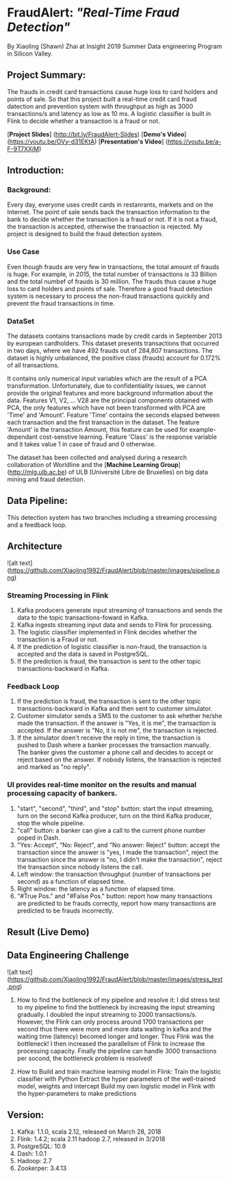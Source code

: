 # FraudAlert: *"Real-Time Fraud Detection"*

By Xiaoling (Shawn) Zhai at Insight 2019 Summer Data engineering Program in Silicon Valley.

## Project Summary:
The frauds in credit card transactions cause huge loss to card holders and points of sale. So that this project built a real-time credit card fraud datection and prevention system with throughput as high as 3000 transactions/s and latency as low as 10 ms. A logistic classifier is built in Flink to decide whether a transaction is a fraud or not.

[**Project Slides**] (http://bit.ly/FraudAlert-Slides)
[**Demo's Video**] (https://youtu.be/OVy-d31EKtA)
[**Presentation's Video**] (https://youtu.be/a-F-9T7XXjM)

## Introduction:

### Background:
Every day, everyone uses credit cards in restanrants, markets and on the Internet. The point of sale sends back the transaction information to the bank to decide whether the transaction is a fraud or not. If it is not a fraud, the transaction is accepted, otherwise the transaction is rejected. My project is designed to build the fraud detection system.
### Use Case
Even though frauds are very few in transactions, the total amount of frauds is huge. For example, in 2015, the total number of transactions is 33 Billion and the total numbef of frauds is 30 million. The frauds thus cause a huge loss to card holders and points of sale. Therefore a good fraud detection system is necessary to process the non-fraud transactions quickily and prevent the fraud transactions in time.
### DataSet
The datasets contains transactions made by credit cards in September 2013 by european cardholders. This dataset presents transactions that occurred in two days, where we have 492 frauds out of 284,807 transactions. The dataset is highly unbalanced, the positive class (frauds) account for 0.172% of all transactions.

It contains only numerical input variables which are the result of a PCA transformation. Unfortunately, due to confidentiality issues, we cannot provide the original features and more background information about the data. Features V1, V2, ... V28 are the principal components obtained with PCA, the only features which have not been transformed with PCA are 'Time' and 'Amount'. Feature 'Time' contains the seconds elapsed between each transaction and the first transaction in the dataset. The feature 'Amount' is the transaction Amount, this feature can be used for example-dependant cost-senstive learning. Feature 'Class' is the response variable and it takes value 1 in case of fraud and 0 otherwise.

The dataset has been collected and analysed during a research collaboration of Worldline and the [**Machine Learning Group**] (http://mlg.ulb.ac.be) of ULB (Université Libre de Bruxelles) on big data mining and fraud detection.

## Data Pipeline:
This detection system has two branches including a streaming processing and a feedback loop.
## Architecture
![alt text] (https://github.com/Xiaoling1992/FraudAlert/blob/master/images/pipeline.png)
### Streaming Processing in Flink
1. Kafka producers generate input streaming of transactions and sends the data to the topic transactions-foward in Kafka.
2. Kafka ingests streaming input data and sends to Flink for processing.
3. The logistic classifier implemented in Flink decides whether the transaction is a Fraud or not.
4. If the prediction of logistic classifier is non-fraud, the transaction is accepted and the data is saved in PostgreSQL.
5. If the prediction is fraud, the transaction is sent to the other topic transactions-backward in Kafka.
### Feedback Loop
1. If the prediction is fraud, the transaction is sent to the other topic transactions-backward in Kafka and then sent to customer simulator.
2. Customer simulator sends a SMS to the customer to ask whether he/she made the transaction. If the answer is "Yes, it is me", the transaction is accepted. If the answer is "No, it is not me", the transaction is rejected.
3. If the simulator doen't receive the reply in time, the transaction is pushed to Dash where a banker processes the transaction manually. The banker gives the customer a phone call and decides to accept or reject based on the answer. If nobody listens, the transaction is rejected and marked as "no reply".

### UI provides real-time monitor on the results and manual processing capacity of bankers. 
1. "start", "second", "third", and "stop" button: start the input streaming, turn on the second Kafka producer, turn on the third Kafka producer, stop the whole pipeline.
2. "call" button: a banker can give a call to the current phone number poped in Dash.
3. "Yes: Accept", "No: Reject", and "No answer: Reject" button: accept the transaction since the answer is "yes, I made the transaction", reject the transaction since the answer is "no, I didn't make the transaction", reject the transaction since nobody listens the call.
4. Left window: the transaction throughput (number of transactions per second) as a function of elapsed time.
5. Right window: the latency as a function of elapsed time.
6. "#True Pos." and "#False Pos." button: report how many transactions are predicted to be frauds correctly, report how many transactions are predicted to be frauds incorrectly.

## Result (Live Demo)

## Data Engineering Challenge
![alt text] (https://github.com/Xiaoling1992/FraudAlert/blob/master/images/stress_test.png)

1. How to find the bottleneck of my pipeline and resolve it:
   I did stress test to my pipeline to find the bottleneck by increasing the input streaming gradually. I doubled the input streaming to 2000 transactions/s. However, the Flink can only process around 1700 transactions per second thus there were more and more data waiting in kafka and the waiting time (latency) becomed longer and longer. Thus Flink was the bottleneck! I then increased the parallelism of Flink to increase the processing capacity. Finally the pipeline can handle 3000 transactions per socond, the bottleneck problem is resolved!

2. How to Build and train machine learning model in Flink:
Train the logistic classifier with Python
Extract the hyper parameters of the well-trained model, weights and intercept
Build my own logistic model in Flink with the hyper-parameters to make predictions



## Version:
1. Kafka: 1.1.0, scala 2.12,  released on March 28, 2018
2. Flink: 1.4.2;   scala 2.11  hadoop 2.7, released in 3/2018
3. PostgreSQL: 10.9
4. Dash: 1.0.1
5. Hadoop: 2.7
6. Zookerper: 3.4.13



